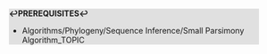 <div style="margin:2em; background-color: #e0e0e0;">

<strong>↩PREREQUISITES↩</strong>

 * Algorithms/Phylogeny/Sequence Inference/Small Parsimony Algorithm_TOPIC

</div>

